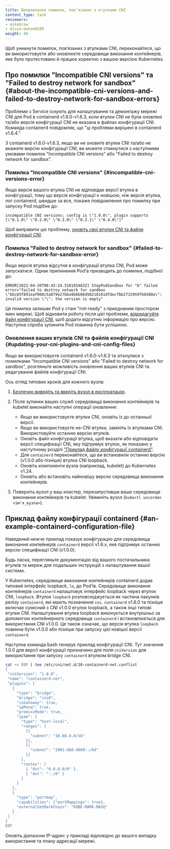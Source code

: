 ```yaml
---
title: Виправлення помилок, повʼязаних з втулками CNI
content_type: task
reviewers:
- mikebrow
- divya-mohan0209
weight: 40
---
```


<!-- overview -->

Щоб уникнути помилок, повʼязаних з втулками CNI, переконайтеся, що ви використовуєте або оновлюєте середовище виконання контейнерів, яке було протестовано й працює коректно з вашою версією Kubernetes.

## Про помилки "Incompatible CNI versions" та "Failed to destroy network for sandbox" {#about-the-incompatible-cni-versions-and-failed-to-destroy-network-for-sandbox-errors}

Проблеми з Service існують для налаштування та демонтажу мережі CNI для Pod в containerd v1.6.0-v1.6.3, коли втулки CNI не були оновлені та/або версія конфігурації CNI не вказана в файлах конфігурації CNI. Команда containerd повідомляє, що "ці проблеми вирішені в containerd v1.6.4."

З containerd v1.6.0-v1.6.3, якщо ви не оновите втулки CNI та/або не вкажете версію конфігурації CNI, ви можете стикнутися з наступними умовами помилок "Incompatible CNI versions" або "Failed to destroy network for sandbox".

### Помилка "Incompatible CNI versions" {#incompatible-cni-versions-error}

Якщо версія вашого втулка CNI не відповідає версії втулка в конфігурації, тому що версія конфігурації є новішою, ніж версія втулка, лог containerd, швидше за все, покаже повідомлення про помилку при запуску Pod подібнe до:

```log
incompatible CNI versions; config is \"1.0.0\", plugin supports [\"0.1.0\" \"0.2.0\" \"0.3.0\" \"0.3.1\" \"0.4.0\"]"
```

Щоб виправити цю проблему, [оновіть свої втулки CNI та файли конфігурації CNI](#оновлення-ваших-втулків-cni-та-файлів-конфігурації-cni).

### Помилка "Failed to destroy network for sandbox" {#failed-to-destroy-network-for-sandbox-error}

Якщо версія втулка відсутня в конфігурації втулка CNI, Pod може запускатися. Однак припинення Podʼа призводить до помилки, подібної до:

```log
ERROR[2022-04-26T00:43:24.518165483Z] StopPodSandbox for "b" failed
error="failed to destroy network for sandbox \"bbc85f891eaf060c5a879e27bba9b6b06450210161dfdecfbb2732959fb6500a\": invalid version \"\": the version is empty"
```

Ця помилка залишає Pod у стані "not-ready" з приєднаним простором імен мережі. Щоб відновити роботу після цієї проблеми, [відредагуйте файл конфігурації CNI](#updating-your-cni-plugins-and-cni-config-files), щоб додати відсутню інформацію про версію. Наступна спроба зупинити Pod повинна бути успішною.

### Оновлення ваших втулків CNI та файлів конфігурації CNI {#updating-your-cni-plugins-and-cni-config-files}

Якщо ви використовуєте containerd v1.6.0-v1.6.3 та зіткнулися з помилками "Incompatible CNI versions" або "Failed to destroy network for sandbox", розгляньте можливість оновлення ваших втулків CNI та редагування файлів конфігурації CNI.

Ось огляд типових кроків для кожного вузла:

1. [Безпечно виведіть та введіть вузол в експлуатацію](/uk/docs/tasks/administer-cluster/safely-drain-node/).
2. Після зупинки ваших служб середовища виконання контейнерів та kubelet виконайте наступні операції оновлення:

   - Якщо ви використовуєте втулки CNI, оновіть їх до останньої версії.
   - Якщо ви використовуєте не-CNI втулки, замініть їх втулками CNI. Використовуйте останню версію втулків.
   - Оновіть файл конфігурації втулка, щоб вказати або відповідати версії специфікації CNI, яку підтримує втулок, як показано у наступному розділі ["Приклад файлу конфігурації containerd"](#an-example-containerd-configuration-file).
   - Для `containerd` переконайтеся, що ви встановили останню версію (v1.0.0 або пізніше) втулка CNI loopback.
   - Оновіть компоненти вузла (наприклад, kubelet) до Kubernetes v1.24.
   - Оновіть або встановіть найновішу версію середовища виконання контейнерів.
3. Поверніть вузол у ваш кластер, перезапустивши ваше середовище виконання контейнерів та kubelet. Увімкніть вузол (`kubectl uncordon <імʼя_вузла>`).

## Приклад файлу конфігурації containerd {#an-example-containerd-configuration-file}

Наведений нижче приклад показує конфігурацію для середовища виконання контейнерів `containerd` версії v1.6.x, яке підтримує останню версію специфікації CNI (v1.0.0).

Будь ласка, перегляньте документацію від вашого постачальника втулків та мереж для подальших інструкцій з налаштування вашої системи.

У Kubernetes, середовище виконання контейнерів containerd додає типовий інтерфейс loopback, `lo`, до Podʼів. Середовище виконання контейнерів `containerd` налаштовує інтерфейс loopback через втулок CNI, `loopback`. Втулок `loopback` розповсюджується як частина пакунків релізу `containerd`, які мають позначення `cni`. `containerd` v1.6.0 та пізніше включає сумісний з CNI v1.0.0 втулок loopback, а також інші типові втулки CNI. Налаштування втулка loopback виконується внутрішньо за допомогою контейнерного середовища `containerd` і встановлюється для використання CNI v1.0.0. Це також означає, що версія втулка `loopback` повинна бути v1.0.0 або пізніше при запуску цієї новішої версії `containerd`.

Наступна команда bash генерує приклад конфігурації CNI. Тут значення 1.0.0 для версії конфігурації призначено для поля `cniVersion` для використання при запуску `containerd` втулком bridge CNI.

```bash
cat << EOF | tee /etc/cni/net.d/10-containerd-net.conflist
{
 "cniVersion": "1.0.0",
 "name": "containerd-net",
 "plugins": [
   {
     "type": "bridge",
     "bridge": "cni0",
     "isGateway": true,
     "ipMasq": true,
     "promiscMode": true,
     "ipam": {
       "type": "host-local",
       "ranges": [
         [{
           "subnet": "10.88.0.0/16"
         }],
         [{
           "subnet": "2001:db8:4860::/64"
         }]
       ],
       "routes": [
         { "dst": "0.0.0.0/0" },
         { "dst": "::/0" }
       ]
     }
   },
   {
     "type": "portmap",
     "capabilities": {"portMappings": true},
     "externalSetMarkChain": "KUBE-MARK-MASQ"
   }
 ]
}
EOF
```

Оновіть діапазони IP-адрес у прикладі відповідно до вашого випадку використання та плану адресації мережі.
